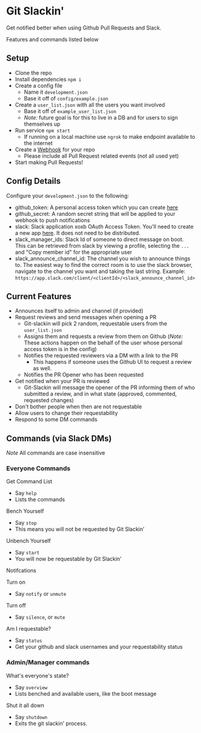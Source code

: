 # Git Slackin'

Get notified better when using Github Pull Requests and Slack.

Features and commands listed below

## Setup

* Clone the repo
* Install dependencies `npm i`
* Create a config file
  * Name it `development.json`
  * Base it off of `config/example.json`
* Create a `user_list.json` with all the users you want involved
  * Base it off of `example_user_list.json`
  * _Note:_ future goal is for this to live in a DB and for users to sign themselves up
* Run service `npm start`
  * If running on a local machine use `ngrok` to make endpoint available to the internet
* Create a [Webhook](https://developer.github.com/webhooks/creating/) for your repo
  * Please include all Pull Request related events (not all used yet)
* Start making Pull Requests!

## Config Details

Configure your `development.json` to the following:

- github_token: A personal access token which you can create [here](https://github.com/settings/tokens)
- github_secret: A random secret string that will be applied to your webhook to push notifications
- slack: Slack application xoxb OAuth Access Token. You'll need to create a new app [here](https://api.slack.com/apps). It does not need to be distributed.
- slack_manager_ids: Slack Id of someone to direct message on boot. This can be retrieved from slack by viewing a profile, selecting the `...` and "Copy member id" for the appropriate user
- slack_announce_channel_id: The channel you wish to announce things to. The easiest way to find the correct room is to use the slack browser, navigate to the channel you want and taking the last string. Example:  `https://app.slack.com/client/<clientId>/<slack_announce_channel_id>`

## Current Features

* Announces itself to admin and channel (if provided)
* Request reviews and send messages when opening a PR
  * Git-slackin will pick 2 random, requestable users from the `user_list.json`
  * Assigns them and requests a review from them on Github (_Note:_ These actions happen on the behalf of the user whose personal access token is in the config)
  * Notifies the requested reviewers via a DM with a link to the PR
    * This happens if someone uses the Github UI to request a review as well.
  * Notifies the PR Opener who has been requested
* Get notified when your PR is reviewed
  * Git-Slackin will message the opener of the PR informing them of who submitted a review, and in what state (approved, commented, requested changes)
* Don't bother people when then are not requestable
* Allow users to change their requestability
* Respond to some DM commands

## Commands (via Slack DMs)

_Note_ All commands are case insensitive

### Everyone Commands

Get Command List

* Say `help`
* Lists the commands

Bench Yourself

* Say `stop`
* This means you will not be requested by Git Slackin'

Unbench Yourself

* Say `start`
* You will now be requestable by Git Slackin'

Notifcations

Turn on
* Say `notify` or `unmute`

Turn off
* Say `silence`, or `mute`

Am I requestable?

* Say `status`
* Get your github and slack usernames and your requestability status

### Admin/Manager commands

What's everyone's state?

* Say `overview`
* Lists benched and available users, like the boot message

Shut it all down

* Say `shutdown`
* Exits the git slackin' process.
